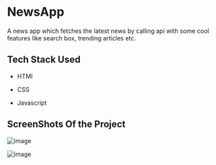 # NewsApp
A news app which fetches the latest news by calling api with  some cool features like search box, trending articles etc.

## Tech Stack Used 
- HTMl
* CSS
+ Javascript
  
## ScreenShots Of the Project

![image](https://github.com/prafulthe85/NewsApp/assets/92764978/05ac1a40-8395-4596-8742-f9a30598dc92)

![image](https://github.com/prafulthe85/NewsApp/assets/92764978/eb655c59-81d9-42e5-8f26-0909cb7f4a1f)
